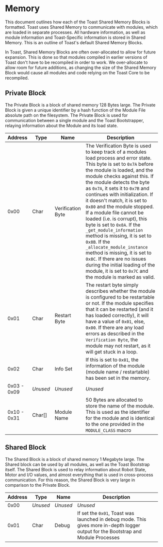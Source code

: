 # Memory
This document outlines how each of the Toast Shared Memory Blocks is formatted. Toast uses Shared Memory
to communicate with modules, which are loaded in separate processes. All hardware information, as well as
module information and Toast-Specific information is stored in Shared Memory. This is an outline of
Toast's default Shared Memory Blocks.

In Toast, Shared Memory Blocks are often over-allocated to allow for future expansion. This is done so that
modules compiled in earlier versions of Toast don't have to be recompiled in order to work. We over-allocate
to allow room for future additions, as changing the size of the Shared Memory Block would cause all modules
and code relying on the Toast Core to be recompiled.

## Private Block
The Private Block is a block of shared memory 128 Bytes large. The Private Block
is given a unique identifier by a hash function of the Module File absolute path on
the filesystem. The Private Block is used for communication between a single module 
and the Toast Bootstrapper, relaying information about the Module and its load state.

| Address | Type | Name | Description |
| ------- | ---- | ---- | ----------- |
| 0x00    | Char | Verification Byte | The Verification Byte is used to keep track of a modules load process and error state. This byte is set to `0x7A` before the module is loaded, and the module checks against this. If the module detects the byte as `0x7A`, it sets it to `0x7B` and continues with initialization. If it doesn't match, it is set to `0x80` and the module stopped. If a module file cannot be loaded (i.e. is corrupt), this byte is set to `0x8A`. If the `_get_module_information` method is missing, it is set to `0x8B`. If the `_allocate_module_instance` method is missing, it is set to `0x8C`. If there are no issues during the initial loading of the module, it is set to `0x7C` and the module is marked as valid. |
| 0x01    | Char | Restart Byte | The restart byte simply describes whether the module is configured to be restartable or not. If the module specifies that it can be restarted (and it has loaded correctly), it will have a value of `0x01`, else, `0x00`. If there are any load errors as described in the `Verification Byte`, the module may not restart, as it will get stuck in a loop. |
| 0x02    | Char | Info Set | If this is set to `0x01`, the information of the module (module name / restartable) has been set in the memory. |
| 0x03 - 0x09 | _Unused_ | _Unused_ | _Unused_ |
| 0x10 - 0x31 | Char[] | Module Name | 50 Bytes are allocated to store the name of the module. This is used as the identifier for the module and is identical to the one provided in the `MODULE_CLASS` macro |

## Shared Block
The Shared Block is a block of shared memory 1 Megabyte large. The Shared block
can be used by all modules, as well as the Toast Bootstrap itself. The Shared Block
is used to relay information about Robot State, Motor and I/O values, and almost 
everything that is used in cross-process communication. For this reason, the Shared
Block is very large in comparison to the Private Block.

| Address | Type | Name | Description |
| ------- | ---- | ---- | ----------- |
| 0x00    | _Unused_ | _Unused_ | _Unused_ |
| 0x01    | Char | Debug | If set the `0x01`, Toast was launched in debug mode. This gives more in-depth logger output for the Bootstrap and Module Processes |
